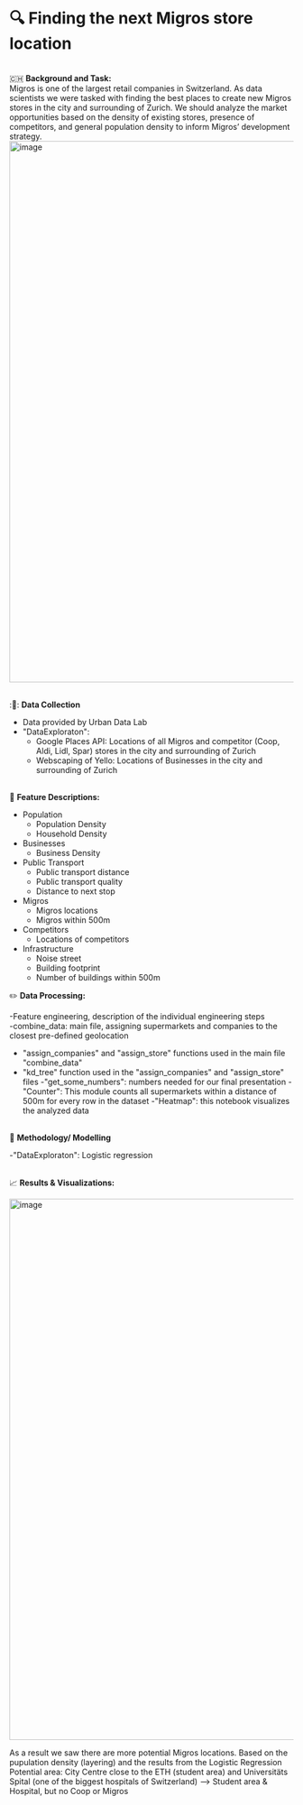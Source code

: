 # :mag: Finding the next Migros store location

<br/> :switzerland: **Background and Task:**
<br/> Migros is one of the largest retail companies in Switzerland.
As data scientists we were tasked with finding the best places to create new Migros stores in the city and surrounding of Zurich. We should analyze the market opportunities based on the density of existing stores, presence of competitors, and general population density to inform Migros’ development strategy.
<img width="960" alt="image" src="https://user-images.githubusercontent.com/89683936/134371145-117e1d09-e608-4113-8d4d-21e62c998ba2.png">

<br/> ::thought_balloon:: **Data Collection** 
- Data provided by Urban Data Lab
- "DataExploraton": 
  - Google Places API: Locations of all Migros and competitor (Coop, Aldi, Lidl, Spar) stores in the city and surrounding of Zurich 
  - Webscaping of Yello: Locations of Businesses in the city and surrounding of Zurich 


<br/> :page_with_curl: **Feature Descriptions:** 
- Population
  - Population Density
  - Household Density
- Businesses
  - Business Density
- Public Transport
  - Public transport distance
  - Public transport quality
  - Distance to next stop
- Migros
  - Migros locations
  - Migros within 500m
- Competitors 
  - Locations of competitors
- Infrastructure
  - Noise street
  - Building footprint
  - Number of buildings within 500m
  

:pencil2: **Data Processing:** 

-Feature engineering, description of the individual engineering steps  
-combine_data: main file, assigning supermarkets and companies to the closest pre-defined geolocation
  - "assign_companies" and "assign_store" functions used in the main file "combine_data"
  - "kd_tree" function used in the "assign_companies" and "assign_store" files
-"get_some_numbers": numbers needed for our final presentation
-"Counter": This module counts all supermarkets within a distance of 500m for every row in the dataset
-"Heatmap": this notebook visualizes the analyzed data

<br/> :abacus: **Methodology/ Modelling** 

-"DataExploraton": Logistic regression

<br/> :chart_with_upwards_trend: **Results & Visualizations:** 

<img width="960" alt="image" src="https://user-images.githubusercontent.com/89683936/134368103-30a03458-5e6f-4097-83d8-b0a7b4261a95.png">


As a result we saw there are more potential Migros locations. Based on the pupulation density (layering) and the results from the Logistic Regression 
Potential area: City Centre close to the ETH (student area) and Universitäts Spital (one of the biggest hospitals of Switzerland) --> Student area & Hospital, but no Coop or Migros


